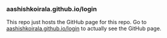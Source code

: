 ### aashishkoirala.github.io/login

This repo just hosts the GitHub page for this repo. Go to [aashishkoirala.github.io/login](http://aashishkoirala.github.io/login) to actually see the GitHub page.
